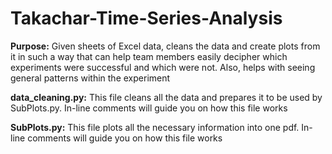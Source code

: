 # Takachar-Time-Series-Analysis

**Purpose:** Given sheets of Excel data, cleans the data and create plots from it in such a way that can help team members easily decipher which experiments were successful and which were not. Also, helps
with seeing general patterns within the experiment

**data_cleaning.py:** This file cleans all the data and prepares it to be used by SubPlots.py. In-line comments will guide you on how this file works

**SubPlots.py:** This file plots all the necessary information into one pdf. In-line comments will guide you on how this file works
